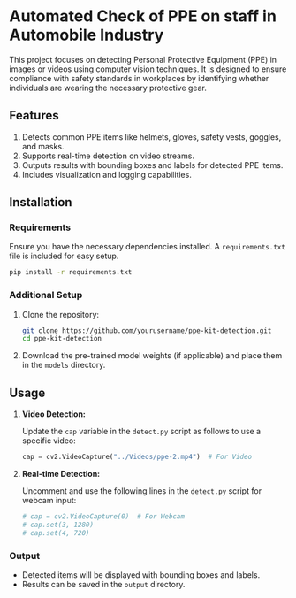 # Automated Check of PPE on staff in Automobile Industry

This project focuses on detecting Personal Protective Equipment (PPE) in images or videos using computer vision techniques. It is designed to ensure compliance with safety standards in workplaces by identifying whether individuals are wearing the necessary protective gear.

## Features

1. Detects common PPE items like helmets, gloves, safety vests, goggles, and masks.
2. Supports real-time detection on video streams.
3. Outputs results with bounding boxes and labels for detected PPE items.
4. Includes visualization and logging capabilities.

## Installation

### Requirements

Ensure you have the necessary dependencies installed. A `requirements.txt` file is included for easy setup.

```bash
pip install -r requirements.txt
```

### Additional Setup

1. Clone the repository:
   ```bash
   git clone https://github.com/yourusername/ppe-kit-detection.git
   cd ppe-kit-detection
   ```
2. Download the pre-trained model weights (if applicable) and place them in the `models` directory.

## Usage

1. **Video Detection:**
   
   Update the `cap` variable in the `detect.py` script as follows to use a specific video:
   ```python
   cap = cv2.VideoCapture("../Videos/ppe-2.mp4")  # For Video
   ```

2. **Real-time Detection:**
   
   Uncomment and use the following lines in the `detect.py` script for webcam input:
   ```python
   # cap = cv2.VideoCapture(0)  # For Webcam
   # cap.set(3, 1280)
   # cap.set(4, 720)


### Output

- Detected items will be displayed with bounding boxes and labels.
- Results can be saved in the `output` directory.
  
